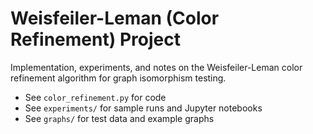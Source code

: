 # Weisfeiler-Leman (Color Refinement) Project

Implementation, experiments, and notes on the Weisfeiler-Leman color refinement algorithm for graph isomorphism testing.

- See `color_refinement.py` for code
- See `experiments/` for sample runs and Jupyter notebooks
- See `graphs/` for test data and example graphs
